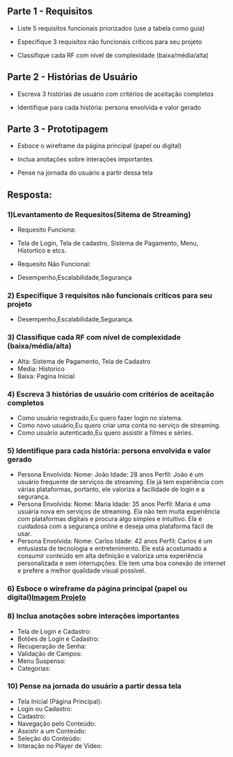 ## Parte 1 - Requisitos
- Liste 5 requisitos funcionais priorizados (use a tabela como guia)
  
- Especifique 3 requisitos não funcionais críticos para seu projeto
  
- Classifique cada RF com nível de complexidade (baixa/média/alta)

## Parte 2 - Histórias de Usuário

- Escreva 3 histórias de usuário com critérios de aceitação completos
  
- Identifique para cada história: persona envolvida e valor gerado

## Parte 3 - Prototipagem

- Esboce o wireframe da página principal (papel ou digital)
  
- Inclua anotações sobre interações importantes
  
- Pense na jornada do usuário a partir dessa tela

## Resposta:

### 1)Levantamento de Requesitos(Sitema de Streaming)

- Requesito Funciona:
- Tela de Login, Tela de cadastro, Sistema de Pagamento, Menu, Histortico e etcs.

- Requesito Não Funcional:
- Desempenho,Escalabilidade,Segurança

### 2) Especifique 3 requisitos não funcionais críticos para seu projeto
- Desempenho,Escalabilidade,Segurança.

### 3) Classifique cada RF com nível de complexidade (baixa/média/alta)
- Alta: Sistema de Pagamento, Tela de Cadastro
- Media: Historico
- Baixa: Pagina Inicial

### 4) Escreva 3 histórias de usuário com critérios de aceitação completos
- Como usuário registrado,Eu quero fazer login no sistema.
- Como novo usuário,Eu quero criar uma conta no serviço de streaming.
- Como usuário autenticado,Eu quero assistir a filmes e séries.

### 5) Identifique para cada história: persona envolvida e valor gerado
- Persona Envolvida:
Nome: João
Idade: 28 anos
Perfil: João é um usuário frequente de serviços de streaming. Ele já tem experiência com várias plataformas, portanto, ele valoriza a facilidade de login e a segurança.
- Persona Envolvida:
Nome: Maria
Idade: 35 anos
Perfil: Maria é uma usuária nova em serviços de streaming. Ela não tem muita experiência com plataformas digitais e procura algo simples e intuitivo. Ela é cuidadosa com a segurança online e deseja uma plataforma fácil de usar.
- Persona Envolvida:
Nome: Carlos
Idade: 42 anos
Perfil: Carlos é um entusiasta de tecnologia e entretenimento. Ele está acostumado a consumir conteúdo em alta definição e valoriza uma experiência personalizada e sem interrupções. Ele tem uma boa conexão de internet e prefere a melhor qualidade visual possível.

### 6) Esboce o wireframe da página principal (papel ou digital)[Imagem Projeto](https://github.com/SidneiAJr/Senac_programador_Web/blob/main/Introdu%C3%A7%C3%A3o/Aula02/teste%20de%20tela.png)

### 8) Inclua anotações sobre interações importantes
- Tela de Login e Cadastro:
- Botões de Login e Cadastro:
- Recuperação de Senha:
- Validação de Campos:
- Menu Suspenso:
- Categorias:

### 10) Pense na jornada do usuário a partir dessa tela
- Tela Inicial (Página Principal):
- Login ou Cadastro:
- Cadastro:
- Navegação pelo Conteúdo:
- Assistir a um Conteúdo:
- Seleção do Conteúdo:
- Interação no Player de Vídeo:

